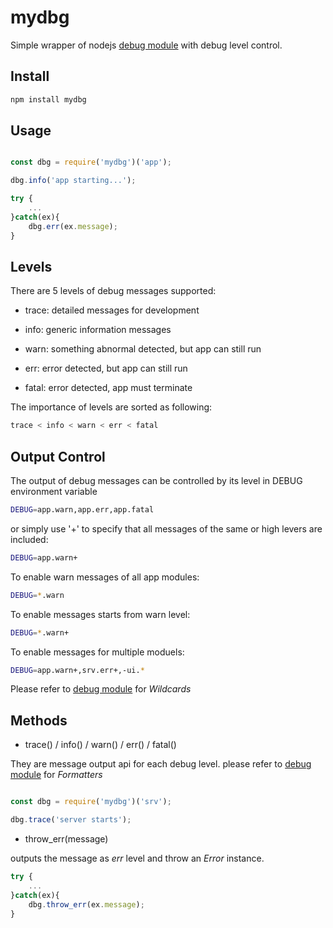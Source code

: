 mydbg
=====

Simple wrapper of nodejs [debug module](https://www.npmjs.com/package/debug)  with debug level control.

Install
-------

```sh
npm install mydbg
```

Usage
------

```javascript

const dbg = require('mydbg')('app');

dbg.info('app starting...');

try {
    ...
}catch(ex){
    dbg.err(ex.message);
}

```

Levels
-------

There are 5 levels of debug messages supported:

- trace: detailed messages for development

- info: generic information messages

- warn: something abnormal detected, but app can still run

- err: error detected, but app can still run

- fatal: error detected, app must terminate

The importance of levels are sorted as following:

```sh
trace < info < warn < err < fatal
```

Output Control
--------------

The output of debug messages can be controlled by its level in DEBUG environment variable

```sh
DEBUG=app.warn,app.err,app.fatal
```

or simply use '+' to specify that all messages of the same or high levers are included:

```sh
DEBUG=app.warn+
```

To enable warn messages of all app modules:

```sh
DEBUG=*.warn
```

To enable messages starts from warn level:

```sh
DEBUG=*.warn+
```

To enable messages for multiple moduels:

```sh
DEBUG=app.warn+,srv.err+,-ui.*
```

Please refer to [debug module](https://www.npmjs.com/package/debug) for *Wildcards*

Methods
--------

- trace() / info() / warn() / err() / fatal()

They are message output api for each debug level. please refer to [debug module](https://www.npmjs.com/package/debug) for *Formatters*

```js

const dbg = require('mydbg')('srv');

dbg.trace('server starts');
```

- throw_err(message)

outputs the message as *err* level and throw an *Error* instance.

```js
try {
    ...
}catch(ex){
    dbg.throw_err(ex.message);
}
```